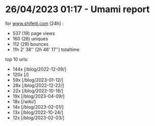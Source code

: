 # 26/04/2023 01:17 - Umami report
for www.shifeiti.com [24h] :

 - 537 (19) page views
 - 160 (26) uniques
 - 112 (29) bounces
 - 11h 2' 38'' (2h 46' 17'') totaltime


top 10 urls:
 - 144x [/blog/2022-12-09/]
 - 120x [/]
 - 59x [/blog/2023-01-12/]
 - 28x [/blog/2022-12-22/]
 - 22x [/blog/2022-10-18/]
 - 19x [/blog/2023-04-09/]
 - 18x [/wiki/]
 - 14x [/blog/2023-02-01/]
 - 13x [/blog/2022-10-24/]
 - 12x [/blog/2023-02-03/]


